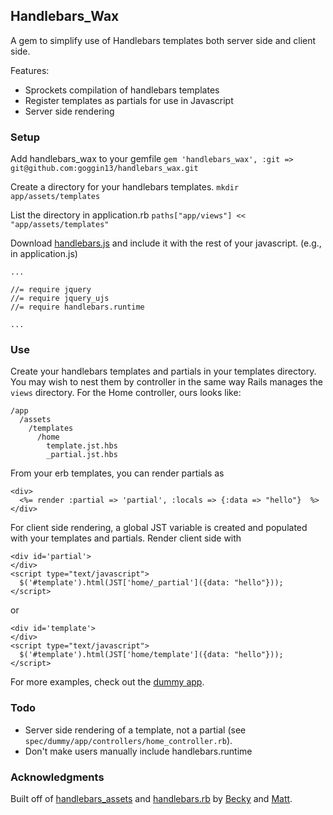 ## Handlebars_Wax

A gem to simplify use of Handlebars templates both server side and client side.

Features:
* Sprockets compilation of handlebars templates  
* Register templates as partials for use in Javascript  
* Server side rendering  

### Setup

Add handlebars_wax to your gemfile
`gem 'handlebars_wax', :git => git@github.com:goggin13/handlebars_wax.git` 

Create a directory for your handlebars templates.
`mkdir app/assets/templates`  

List the directory in application.rb
`paths["app/views"] << "app/assets/templates"`  

Download [handlebars.js](https://github.com/wycats/handlebars.js/downloads) and include it with
the rest of your javascript. 
(e.g., in application.js) 
```
...

//= require jquery
//= require jquery_ujs
//= require handlebars.runtime

...
```  

### Use

Create your handlebars templates and partials in your templates directory.
You may wish to nest them by controller in the same way Rails manages the `views`
directory. For the Home controller, ours looks like:
```
/app  
  /assets  
    /templates
      /home
        template.jst.hbs
        _partial.jst.hbs
```
From your erb templates, you can render partials as 
```
<div>
  <%= render :partial => 'partial', :locals => {:data => "hello"}  %>
</div>
```

For client side rendering, a global JST variable is created
and populated with your templates and partials.  Render client side
with 
```
<div id='partial'>
</div>
<script type="text/javascript">
  $('#template').html(JST['home/_partial']({data: "hello"}));
</script>
```
or 
```
<div id='template'>
</div>
<script type="text/javascript">
  $('#template').html(JST['home/template']({data: "hello"}));
</script>
```

For more examples, check out the [dummy app](https://github.com/goggin13/handlebars_wax/tree/master/spec/dummy).  

### Todo
* Server side rendering of a template, not a partial (see `spec/dummy/app/controllers/home_controller.rb`).  
* Don't make users manually include handlebars.runtime  

### Acknowledgments
Built off of [handlebars_assets](https://github.com/leshill/handlebars_assets) 
and [handlebars.rb](https://github.com/cowboyd/handlebars.rb) 
by [Becky](github.com/becarella) and [Matt](github.com/goggin13).

